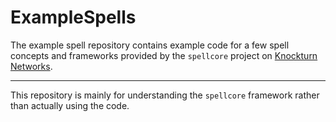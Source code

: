ExampleSpells
===

The example spell repository contains example code for a few spell concepts and frameworks provided by the `spellcore`
project on [Knockturn Networks](https://knockturnmc.com/).

---

This repository is mainly for understanding the `spellcore` framework rather than actually using the code.
